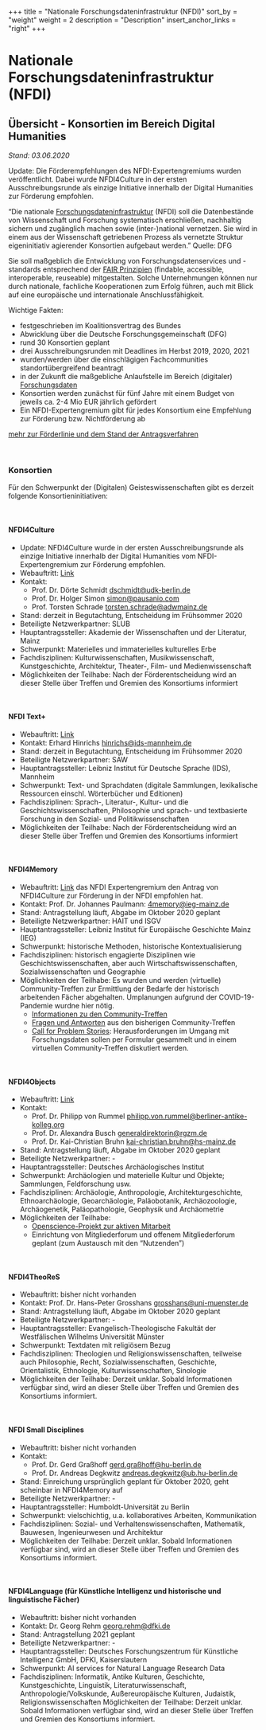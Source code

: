 +++
title = "Nationale Forschungsdateninfrastruktur (NFDI)"
sort_by = "weight"
weight = 2
description = "Description"
insert_anchor_links = "right"
+++

# Nationale Forschungsdateninfrastruktur (NFDI)

## Übersicht - Konsortien im Bereich Digital Humanities

*Stand: 03.06.2020*

Update: Die Förderempfehlungen des NFDI-Expertengremiums wurden veröffentlicht. Dabei wurde NFDI4Culture in der ersten Ausschreibungsrunde als einzige Initiative innerhalb der Digital Humanities zur Förderung empfohlen.

“Die nationale [Forschungsdateninfrastruktur](@/glossar/_index.md#forschungsdateninfrastruktur) (NFDI) soll die Datenbestände  von Wissenschaft und Forschung systematisch erschließen, nachhaltig sichern und zugänglich machen sowie (inter-)national vernetzen. Sie wird  in einem aus der Wissenschaft getriebenen Prozess als vernetzte Struktur eigeninitiativ agierender Konsortien aufgebaut werden.” Quelle: DFG

Sie soll maßgeblich die Entwicklung von Forschungsdatenservices und -standards entsprechend der [FAIR Prinzipien](@/glossar/_index.md#fair-prinzipien) (findable, accessible, interoperable, reuseable) mitgestalten. Solche Unternehmungen können nur durch nationale, fachliche Kooperationen zum Erfolg führen, auch mit Blick auf eine europäische und internationale Anschlussfähigkeit.

Wichtige Fakten:
* festgeschrieben im Koalitionsvertrag des Bundes
* Abwicklung über die Deutsche Forschungsgemeinschaft (DFG) 
* rund 30 Konsortien geplant
* drei Ausschreibungsrunden mit Deadlines im Herbst 2019, 2020, 2021
* wurden/werden über die einschlägigen Fachcommunities standortübergreifend beantragt 
* in der Zukunft die maßgebliche Anlaufstelle im Bereich (digitaler) [Forschungsdaten](@/glossar/_index.md#forschungsdaten)
* Konsortien werden zunächst für fünf Jahre mit einem Budget von jeweils ca. 2-4 Mio EUR jährlich gefördert
* Ein NFDI-Expertengremium gibt für jedes Konsortium eine Empfehlung zur Förderung bzw. Nichtförderung ab 

[mehr zur Förderlinie und dem Stand der Antragsverfahren](https://www.dfg.de/foerderung/programme/nfdi/)

<br />

### Konsortien

Für den Schwerpunkt der (Digitalen) Geisteswissenschaften gibt es derzeit folgende Konsortieninitiativen:

<br />

#### NFDI4Culture
* Update:  NFDI4Culture wurde in der ersten Ausschreibungsrunde als einzige Initiative innerhalb der Digital Humanities vom NFDI-Expertengremium zur Förderung empfohlen.
* Webauftritt: [Link](https://www.nfdi4culture.de/)
* Kontakt:
  * Prof. Dr. Dörte Schmidt dschmidt@udk-berlin.de
  * Prof. Dr. Holger Simon simon@pausanio.com
  * Prof. Torsten Schrade torsten.schrade@adwmainz.de
* Stand: derzeit in Begutachtung, Entscheidung im Frühsommer 2020
* Beteiligte Netzwerkpartner: SLUB
* Hauptantragssteller: Akademie der Wissenschaften und der Literatur, Mainz
* Schwerpunkt: Materielles und immaterielles kulturelles Erbe
* Fachdisziplinen: Kulturwissenschaften, Musikwissenschaft, Kunstgeschichte, Architektur, Theater-, Film- und Medienwissenschaft
* Möglichkeiten der Teilhabe: Nach der Förderentscheidung wird an dieser Stelle über Treffen und Gremien des Konsortiums informiert

<br />

#### NFDI Text+
* Webauftritt: [Link](https://www.text-plus.org/)
* Kontakt: Erhard Hinrichs hinrichs@ids-mannheim.de 
* Stand: derzeit in Begutachtung, Entscheidung im Frühsommer 2020
* Beteiligte Netzwerkpartner: SAW
* Hauptantragssteller: Leibniz Institut für Deutsche Sprache (IDS), Mannheim
* Schwerpunkt: Text- und Sprachdaten (digitale Sammlungen, lexikalische Ressourcen einschl. Wörterbücher und Editionen)
* Fachdisziplinen: Sprach-, Literatur-, Kultur- und die                                 Geschichtswissenschaften, Philosophie und sprach- und textbasierte Forschung in den Sozial- und Politikwissenschaften
* Möglichkeiten der Teilhabe: Nach der Förderentscheidung wird an dieser Stelle über Treffen und Gremien des Konsortiums informiert

<br />

#### NFDI4Memory
* Webauftritt: [Link](https://4memory.de/) das NFDI Expertengremium den Antrag von NFDI4Culture zur Förderung in der NFDI empfohlen hat. 
* Kontakt: Prof. Dr. Johannes Paulmann: 4memory@ieg-mainz.de
* Stand: Antragstellung läuft, Abgabe im Oktober 2020 geplant
* Beteiligte Netzwerkpartner: HAIT und ISGV
* Hauptantragssteller: Leibniz Institut für Europäische Geschichte Mainz (IEG)
* Schwerpunkt: historische Methoden, historische Kontextualisierung
* Fachdisziplinen: historisch engagierte Disziplinen wie Geschichtswissenschaften, aber auch Wirtschaftswissenschaften, Sozialwissenschaften und Geographie
* Möglichkeiten der Teilhabe: Es wurden und werden (virtuelle) Community-Treffen zur Ermittlung der Bedarfe der historisch arbeitenden Fächer abgehalten. Umplanungen aufgrund der COVID-19-Pandemie wurdne hier nötig.
  * [Informationen zu den Community-Treffen](https://4memory.de/community-treffen/)
  * [Fragen und Antworten](https://4memory.de/fragen-und-antworten-zu-4memory/) aus den bisherigen Community-Treffen
  * [Call for Problem Stories](https://4memory.de/problem-stories/): Herausforderungen im Umgang mit Forschungsdaten sollen per Formular gesammelt und in einem virtuellen Community-Treffen diskutiert werden.

<br />

#### NFDI4Objects
* Webauftritt: [Link](https://www.nfdi4objects.net/)
* Kontakt:
  * Prof. Dr. Philipp von Rummel philipp.von.rummel@berliner-antike-kolleg.org
  * Prof. Dr. Alexandra Busch generaldirektorin@rgzm.de
  * Prof. Dr. Kai-Christian Bruhn kai-christian.bruhn@hs-mainz.de
* Stand: Antragstellung läuft, Abgabe im Oktober 2020 geplant
* Beteiligte Netzwerkpartner: -
* Hauptantragssteller: Deutsches Archäologisches Institut
* Schwerpunkt: Archäologien und materielle Kultur und Objekte; Sammlungen, Feldforschung usw.
* Fachdisziplinen: Archäologie, Anthropologie, Architekturgeschichte, Ethnoarchäologie, Geoarchäologie, Paläobotanik, Archäozoologie, Archäogenetik, Paläopathologie, Geophysik und Archäometrie
* Möglichkeiten der Teilhabe:
  * [Openscience-Projekt zur aktiven Mitarbeit](https://osf.io/4t29e/)
  * Einrichtung von Mitgliederforum und offenem Mitgliederforum geplant (zum Austausch mit den “Nutzenden”)

<br />

#### NFDI4TheoReS
* Webauftritt: bisher nicht vorhanden
* Kontakt: Prof. Dr. Hans-Peter Grosshans grosshans@uni-muenster.de
* Stand: Antragstellung läuft, Abgabe im Oktober 2020 geplant
* Beteiligte Netzwerkpartner: -
* Hauptantragssteller: Evangelisch-Theologische Fakultät der Westfälischen Wilhelms Universität Münster
* Schwerpunkt: Textdaten mit religiösem Bezug
* Fachdisziplinen: Theologien und Religionswissenschaften, teilweise auch Philosophie, Recht, Sozialwissenschaften, Geschichte, Orientalistik, Ethnologie, Kulturwissenschaften, Sinologie
* Möglichkeiten der Teilhabe: Derzeit unklar. Sobald Informationen verfügbar sind, wird an dieser Stelle über Treffen und Gremien des Konsortiums informiert.

<br />

#### NFDI Small Disciplines
* Webauftritt: bisher nicht vorhanden
* Kontakt:
  * Prof. Dr. Gerd Graßhoff gerd.graßhoff@hu-berlin.de
  * Prof. Dr. Andreas Degkwitz andreas.degkwitz@ub.hu-berlin.de
* Stand: Einreichung ursprünglich geplant für Oktober 2020, geht scheinbar in NFDI4Memory auf
* Beteiligte Netzwerkpartner: -
* Hauptantragssteller: Humboldt-Universität zu Berlin
* Schwerpunkt: vielschichtig, u.a. kollaboratives Arbeiten, Kommunikation
* Fachdisziplinen: Sozial- und Verhaltenswissenschaften, Mathematik, Bauwesen, Ingenieurwesen und Architektur
* Möglichkeiten der Teilhabe: Derzeit unklar. Sobald Informationen verfügbar sind, wird an dieser Stelle über Treffen und Gremien des Konsortiums informiert.

<br />

#### NFDI4Language (für Künstliche Intelligenz und historische und linguistische Fächer)
* Webauftritt: bisher nicht vorhanden
* Kontakt: Dr. Georg Rehm georg.rehm@dfki.de
* Stand: Antragstellung 2021 geplant
* Beteiligte Netzwerkpartner: -
* Hauptantragssteller: Deutsches Forschungszentrum für Künstliche Intelligenz GmbH, DFKI, Kaiserslautern
* Schwerpunkt: AI services for Natural Language Research Data
* Fachdisziplinen: Informatik, Antike Kulturen, Geschichte, Kunstgeschichte, Linguistik, Literaturwissenschaft, Anthropologie/Volkskunde, Außereuropäische Kulturen, Judaistik, Religionswissenschaften
Möglichkeiten der Teilhabe: Derzeit unklar. Sobald Informationen verfügbar sind, wird an dieser Stelle über Treffen und Gremien des Konsortiums informiert.
